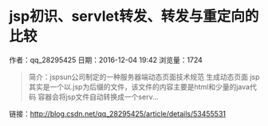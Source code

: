 # jsp初识、servlet转发、转发与重定向的比较
作者：qq_28295425
日期：2016-12-04 19:42
浏览量：1724
> 简介：jspsun公司制定的一种服务器端动态页面技术规范 
生成动态页面 
jsp其实是一个以.jsp为后缀的文件，该文件的内容主要是html和少量的java代码 
容器会将jsp文件自动转换成一个serv...

 链接：http://blog.csdn.net/qq_28295425/article/details/53455531
